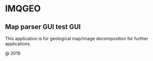 # IMQGEO

## Map parser GUI test GUI 

This application is for geological map/image decomposition for further applications.

@ 2019
